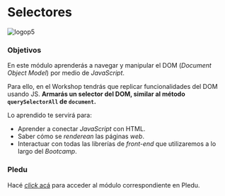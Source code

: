 # Selectores

![logop5](https://i.imgur.com/Ub5CYpa.jpg)

### Objetivos

En este módulo aprenderás a navegar y manipular el DOM (*Document Object Model*) por medio de *JavaScript*. 

Para ello, en el Workshop tendrás que replicar funcionalidades del DOM usando JS. **Armarás un selector del DOM, similar al método `querySelectorAll` de `document`.**

Lo aprendido te servirá para:
- Aprender a conectar *JavaScript* con HTML.
- Saber cómo se *renderean* las páginas *web*.
- Interactuar con todas las librerías de *front-end* que utilizaremos a lo largo del *Bootcamp*.

### Pledu

Hacé [_click_ acá](https://pledu.plataforma5.la/bootcamp/02---selectores/objetivos-42ad4945) para acceder al módulo correspondiente en Pledu.
